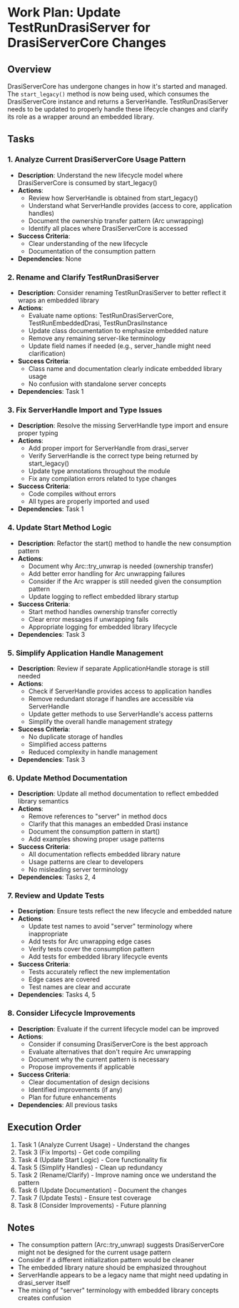 # Work Plan: Update TestRunDrasiServer for DrasiServerCore Changes

## Overview
DrasiServerCore has undergone changes in how it's started and managed. The `start_legacy()` method is now being used, which consumes the DrasiServerCore instance and returns a ServerHandle. TestRunDrasiServer needs to be updated to properly handle these lifecycle changes and clarify its role as a wrapper around an embedded library.

## Tasks

### 1. Analyze Current DrasiServerCore Usage Pattern
- **Description**: Understand the new lifecycle model where DrasiServerCore is consumed by start_legacy()
- **Actions**: 
  - Review how ServerHandle is obtained from start_legacy()
  - Understand what ServerHandle provides (access to core, application handles)
  - Document the ownership transfer pattern (Arc unwrapping)
  - Identify all places where DrasiServerCore is accessed
- **Success Criteria**: 
  - Clear understanding of the new lifecycle
  - Documentation of the consumption pattern
- **Dependencies**: None

### 2. Rename and Clarify TestRunDrasiServer
- **Description**: Consider renaming TestRunDrasiServer to better reflect it wraps an embedded library
- **Actions**: 
  - Evaluate name options: TestRunDrasiServerCore, TestRunEmbeddedDrasi, TestRunDrasiInstance
  - Update class documentation to emphasize embedded nature
  - Remove any remaining server-like terminology
  - Update field names if needed (e.g., server_handle might need clarification)
- **Success Criteria**: 
  - Class name and documentation clearly indicate embedded library usage
  - No confusion with standalone server concepts
- **Dependencies**: Task 1

### 3. Fix ServerHandle Import and Type Issues
- **Description**: Resolve the missing ServerHandle type import and ensure proper typing
- **Actions**: 
  - Add proper import for ServerHandle from drasi_server
  - Verify ServerHandle is the correct type being returned by start_legacy()
  - Update type annotations throughout the module
  - Fix any compilation errors related to type changes
- **Success Criteria**: 
  - Code compiles without errors
  - All types are properly imported and used
- **Dependencies**: Task 1

### 4. Update Start Method Logic
- **Description**: Refactor the start() method to handle the new consumption pattern
- **Actions**: 
  - Document why Arc::try_unwrap is needed (ownership transfer)
  - Add better error handling for Arc unwrapping failures
  - Consider if the Arc wrapper is still needed given the consumption pattern
  - Update logging to reflect embedded library startup
- **Success Criteria**: 
  - Start method handles ownership transfer correctly
  - Clear error messages if unwrapping fails
  - Appropriate logging for embedded library lifecycle
- **Dependencies**: Task 3

### 5. Simplify Application Handle Management
- **Description**: Review if separate ApplicationHandle storage is still needed
- **Actions**: 
  - Check if ServerHandle provides access to application handles
  - Remove redundant storage if handles are accessible via ServerHandle
  - Update getter methods to use ServerHandle's access patterns
  - Simplify the overall handle management strategy
- **Success Criteria**: 
  - No duplicate storage of handles
  - Simplified access patterns
  - Reduced complexity in handle management
- **Dependencies**: Task 3

### 6. Update Method Documentation
- **Description**: Update all method documentation to reflect embedded library semantics
- **Actions**: 
  - Remove references to "server" in method docs
  - Clarify that this manages an embedded Drasi instance
  - Document the consumption pattern in start()
  - Add examples showing proper usage patterns
- **Success Criteria**: 
  - All documentation reflects embedded library nature
  - Usage patterns are clear to developers
  - No misleading server terminology
- **Dependencies**: Tasks 2, 4

### 7. Review and Update Tests
- **Description**: Ensure tests reflect the new lifecycle and embedded nature
- **Actions**: 
  - Update test names to avoid "server" terminology where inappropriate
  - Add tests for Arc unwrapping edge cases
  - Verify tests cover the consumption pattern
  - Add tests for embedded library lifecycle events
- **Success Criteria**: 
  - Tests accurately reflect the new implementation
  - Edge cases are covered
  - Test names are clear and accurate
- **Dependencies**: Tasks 4, 5

### 8. Consider Lifecycle Improvements
- **Description**: Evaluate if the current lifecycle model can be improved
- **Actions**: 
  - Consider if consuming DrasiServerCore is the best approach
  - Evaluate alternatives that don't require Arc unwrapping
  - Document why the current pattern is necessary
  - Propose improvements if applicable
- **Success Criteria**: 
  - Clear documentation of design decisions
  - Identified improvements (if any)
  - Plan for future enhancements
- **Dependencies**: All previous tasks

## Execution Order
1. Task 1 (Analyze Current Usage) - Understand the changes
2. Task 3 (Fix Imports) - Get code compiling
3. Task 4 (Update Start Logic) - Core functionality fix
4. Task 5 (Simplify Handles) - Clean up redundancy
5. Task 2 (Rename/Clarify) - Improve naming once we understand the pattern
6. Task 6 (Update Documentation) - Document the changes
7. Task 7 (Update Tests) - Ensure test coverage
8. Task 8 (Consider Improvements) - Future planning

## Notes
- The consumption pattern (Arc::try_unwrap) suggests DrasiServerCore might not be designed for the current usage pattern
- Consider if a different initialization pattern would be cleaner
- The embedded library nature should be emphasized throughout
- ServerHandle appears to be a legacy name that might need updating in drasi_server itself
- The mixing of "server" terminology with embedded library concepts creates confusion